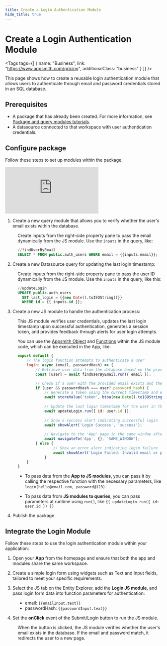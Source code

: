 ```yaml
---
title: Create a Login Authentication Module
hide_title: true
---
```


<!-- vale off -->

<div className="tag-wrapper">
 <h1>Create a Login Authentication Module</h1>

<Tags
tags={[
{ name: "Business", link: "https://www.appsmith.com/pricing", additionalClass: "business" }
]}
/>

</div>

<!-- vale on -->

This page shows how to create a reusable login authentication module that allows users to authenticate through email and password credentials stored in an SQL database.

## Prerequisites

* A package that has already been created. For more information, see [Package and query modules tutorials](/packages/tutorial/query-module).
* A datasource connected to that workspace with user authentication credentials.


## Configure package

Follow these steps to set up modules within the package.


<div style={{ position: "relative", paddingBottom: "calc(50.520833333333336% + 41px)", height: "0", width: "100%" }}>
  <iframe src="https://demo.arcade.software/HNVD0NV1FGH0HSD5cz3B?embed" frameborder="0" loading="lazy" webkitallowfullscreen mozallowfullscreen allowfullscreen style={{ position: "absolute", top: "0", left: "0", width: "100%", height: "100%", colorScheme: "light" }} title="Appsmith | Connect Data">
  </iframe>
</div>


1. Create a new query module that allows you to verify whether the user's email exists within the database.



<dd>

Create inputs from the right-side property pane to pass the email dynamically from the JS module. Use the `inputs` in the query, like:


```sql
//findUserByEmail
SELECT * FROM public.auth_users WHERE email = {{inputs.email}};
```

</dd>


2. Create a new Datasource query for updating the last login timestamp:



<dd>

Create inputs from the right-side property pane to pass the user ID dynamically from the JS module. Use the `inputs` in the query, like this:

```sql
//updateLogin
UPDATE public.auth_users
  SET last_login = {{new Date().toISOString()}}
  WHERE id = {{ inputs.id }};
```


</dd>


3. Create a new JS module to handle the authentication process:


<dd>

This JS module verifies user credentials, updates the last login timestamp upon successful authentication, generates a session token, and provides feedback through alerts for user login attempts.

You can use the [Appsmith Object](/write-code/reference) and [Functions](/reference/appsmith-framework/widget-actions) within the JS module code, which can be executed in the App, like:

```js
export default {
    // The login function attempts to authenticate a user
    login: async (email, passwordHash) => {
        // Retrieve user data from the database based on the provided email
        const [user] = await findUserByEmail.run({ email });

        // Check if a user with the provided email exists and the password hash matches
        if (user && passwordHash === user?.password_hash) {
            // Generate a token using the current timestamp and email, and store it
            await storeValue('token', btoa(new Date().toISOString() + email));
            
            // Update the last login timestamp for the user in the database
            await updateLogin.run({ id: user.id });
            
            // Show a success alert indicating successful login
            await showAlert('Login Success', 'success');
            
            // Navigate to the 'App' page in the same window after successful login
            await navigateTo('App', {}, 'SAME_WINDOW');
        } else {
                // Show an error alert indicating login failure
                await showAlert('Login Failed: Invalid email or password', 'error');
            }
    }
}
```

* To pass data from the **App to JS modules**, you can pass it by calling the respective function with the necessary parameters, like `login(hello@email.com, password@123)`.

* To pass data from **JS modules to queries**, you can pass parameters at runtime using `run()`, like `{{ updateLogin.run({ id: user.id }) }}`



</dd>


4. Publish the package.



## Integrate the Login Module

Follow these steps to use the login authentication module within your application:



1. Open your **App** from the homepage and ensure that both the app and modules share the same workspace.

2. Create a simple login form using widgets such as Text and Input fields, tailored to meet your specific requirements.

3. Select the JS tab on the Entity Explorer, add the **Login JS module**, and pass login form data into function parameters for authentication:


<dd>

* email: `{{emailInput.text}}`
* passwordHash: `{{passwordInput.text}}`


<ZoomImage
  src="/img/pass-data-js-login.png" 
  alt="Inputs image"
  caption=""
/>

</dd>

4. Set the **onClick** event of the Submit/Login button to run the JS module.

<dd>

When the button is clicked, the JS module verifies whether the user's email exists in the database. If the email and password match, it redirects the user to a new page.





</dd>


